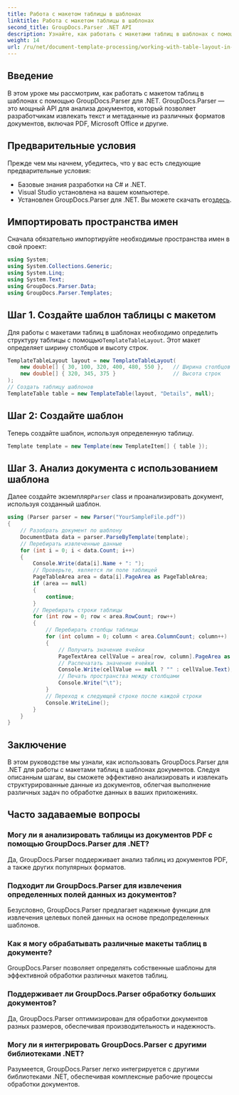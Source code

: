 ```yaml
---
title: Работа с макетом таблицы в шаблонах
linktitle: Работа с макетом таблицы в шаблонах
second_title: GroupDocs.Parser .NET API
description: Узнайте, как работать с макетами таблиц в шаблонах с помощью GroupDocs.Parser для .NET. Эффективно извлекайте структурированные данные из документов.
weight: 14
url: /ru/net/document-template-processing/working-with-table-layout-in-templates/
---
```

## Введение
В этом уроке мы рассмотрим, как работать с макетом таблиц в шаблонах с помощью GroupDocs.Parser для .NET. GroupDocs.Parser — это мощный API для анализа документов, который позволяет разработчикам извлекать текст и метаданные из различных форматов документов, включая PDF, Microsoft Office и другие.
## Предварительные условия
Прежде чем мы начнем, убедитесь, что у вас есть следующие предварительные условия:
- Базовые знания разработки на C# и .NET.
- Visual Studio установлена на вашем компьютере.
-  Установлен GroupDocs.Parser для .NET. Вы можете скачать его[здесь](https://releases.groupdocs.com/parser/net/).

## Импортировать пространства имен
Сначала обязательно импортируйте необходимые пространства имен в свой проект:
```csharp
using System;
using System.Collections.Generic;
using System.Linq;
using System.Text;
using GroupDocs.Parser.Data;
using GroupDocs.Parser.Templates;
```
## Шаг 1. Создайте шаблон таблицы с макетом
Для работы с макетами таблиц в шаблонах необходимо определить структуру таблицы с помощью`TemplateTableLayout`. Этот макет определяет ширину столбцов и высоту строк.
```csharp
TemplateTableLayout layout = new TemplateTableLayout(
    new double[] { 30, 100, 320, 400, 480, 550 },   // Ширина столбцов
    new double[] { 320, 345, 375 }                  // Высота строк
);
// Создать таблицу шаблонов
TemplateTable table = new TemplateTable(layout, "Details", null);
```
## Шаг 2: Создайте шаблон
Теперь создайте шаблон, используя определенную таблицу.
```csharp
Template template = new Template(new TemplateItem[] { table });
```
## Шаг 3. Анализ документа с использованием шаблона
 Далее создайте экземпляр`Parser` class и проанализировать документ, используя созданный шаблон.
```csharp
using (Parser parser = new Parser("YourSampleFile.pdf"))
{
    // Разобрать документ по шаблону
    DocumentData data = parser.ParseByTemplate(template);
    // Перебирать извлеченные данные
    for (int i = 0; i < data.Count; i++)
    {
        Console.Write(data[i].Name + ": ");
        // Проверьте, является ли поле таблицей
        PageTableArea area = data[i].PageArea as PageTableArea;
        if (area == null)
        {
            continue;
        }
        // Перебирать строки таблицы
        for (int row = 0; row < area.RowCount; row++)
        {
            // Перебирать столбцы таблицы
            for (int column = 0; column < area.ColumnCount; column++)
            {
                // Получить значение ячейки
                PageTextArea cellValue = area[row, column].PageArea as PageTextArea;
                // Распечатать значение ячейки
                Console.Write(cellValue == null ? "" : cellValue.Text);
                // Печать пространства между столбцами
                Console.Write("\t");
            }
            // Переход к следующей строке после каждой строки
            Console.WriteLine();
        }
    }
}
```

## Заключение
В этом руководстве мы узнали, как использовать GroupDocs.Parser для .NET для работы с макетами таблиц в шаблонах документов. Следуя описанным шагам, вы сможете эффективно анализировать и извлекать структурированные данные из документов, облегчая выполнение различных задач по обработке данных в ваших приложениях.

## Часто задаваемые вопросы
### Могу ли я анализировать таблицы из документов PDF с помощью GroupDocs.Parser для .NET?
Да, GroupDocs.Parser поддерживает анализ таблиц из документов PDF, а также других популярных форматов.
### Подходит ли GroupDocs.Parser для извлечения определенных полей данных из документов?
Безусловно, GroupDocs.Parser предлагает надежные функции для извлечения целевых полей данных на основе предопределенных шаблонов.
### Как я могу обрабатывать различные макеты таблиц в документе?
GroupDocs.Parser позволяет определять собственные шаблоны для эффективной обработки различных макетов таблиц.
### Поддерживает ли GroupDocs.Parser обработку больших документов?
Да, GroupDocs.Parser оптимизирован для обработки документов разных размеров, обеспечивая производительность и надежность.
### Могу ли я интегрировать GroupDocs.Parser с другими библиотеками .NET?
Разумеется, GroupDocs.Parser легко интегрируется с другими библиотеками .NET, обеспечивая комплексные рабочие процессы обработки документов.